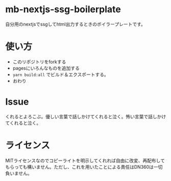 # mb-nextjs-ssg-boilerplate
自分用のnextjsでssgしてhtml出力するときのボイラープレートです。

# 使い方

- このリポジトリをforkする
- pagesにいろんなものを追加する
- `yarn build:all` でビルド＆エクスポートする。
- おわり

# Issue

くれるとよろこぶ。優しい言葉で話しかけてくれると泣く。怖い言葉で話しかけてくれると泣く。

# ライセンス

MITライセンスなのでコピーライトを明示してくれれば自由に改変、再配布してもらっても構いません。ただし、これを用いたことによる責任はDN360は一切負いません。
